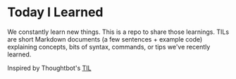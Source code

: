# Today I Learned
We constantly learn new things. This is a repo to share those learnings. TILs are short Markdown documents (a few sentences + example code) explaining concepts, bits of syntax, commands, or tips we've recently learned.

Inspired by Thoughtbot's [TIL](https://github.com/thoughtbot/til)
